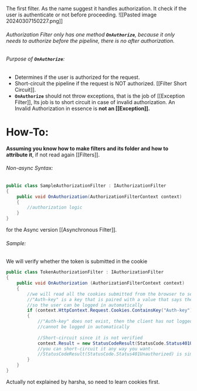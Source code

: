 The first filter. As the name suggest it handles authorization. It check if the user is authenticate or not before proceeding.
![[Pasted image 20240307150227.png]]
###### Authorization Filter only has one method **`OnAuthorize`**, because it only needs to authorize before the pipeline, there is no after authorization.
###### Purpose of **`OnAuthorize`**:
- Determines if the user is authorized for the request.
- Short-circuit the pipeline if the request is NOT authorized. [[Filter Short Circuit]].
- **`OnAuthorize`** should not throw exceptions, that is the job of [[Exception Filter]], Its job is to short circuit in case of invalid authorization. An Invalid Authorization in essence is **not an [[Exception]].**
# How-To:
**Assuming you know how to make filters and its folder and how to attribute it**, if not read again [[Filters]].
###### Non-async Syntax:
```c#
public class SampleAuthorizationFilter : IAuthorizationFilter
{
	public void OnAuthorization(AuthorizationFilterContext context)
	{
		//authorization logic
	}
}
```
for the Async version [[Asynchronous Filter]].
###### Sample:
We will verify whether the token is submitted in the cookie
```c#
public class TokenAuthorizationFilter : IAuthorizationFilter
{
	public void OnAuthorization (AuthorizationFilterContext context)
	{
		//we will read all the cookies submitted from the browser to server, and verify them
		//"Auth-key" is a key that is paired with a value that says the user has logged in before, 
		//so the user can be logged in automatically
		if (context.HttpContext.Request.Cookies.ContainsKey("Auth-key") == false) 
		{
			//"Auth-key" does not exist, then the client has not logged in before and-
			//cannot be logged in automatically
			
			//Short-circuit since it is not verified
			context.Result = new StatusCodeResult(StatusCode.Status401Unauthorized);
			//you can short-circuit it any way you want-
			//StatusCodeResult(StatusCode.Status401Unauthorized) is simply used in general
		}	
	} 
}
```
Actually not explained by harsha, so need to learn cookies first.